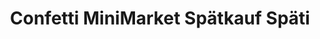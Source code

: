 ---
title: "Confetti MiniMarket Spätkauf Späti"
url: /berlin/confetti-minimarket-spaetkauf-spaeti/
shop: Lebensmittel
---
